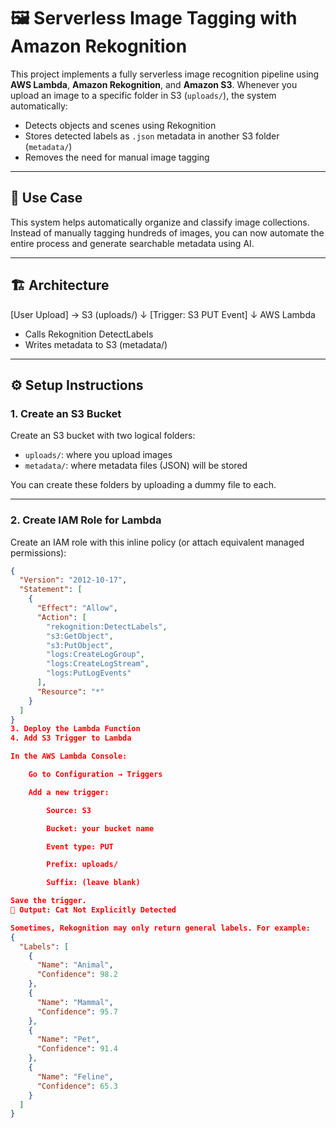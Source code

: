 # 🖼️ Serverless Image Tagging with Amazon Rekognition

This project implements a fully serverless image recognition pipeline using **AWS Lambda**, **Amazon Rekognition**, and **Amazon S3**. Whenever you upload an image to a specific folder in S3 (`uploads/`), the system automatically:

- Detects objects and scenes using Rekognition
- Stores detected labels as `.json` metadata in another S3 folder (`metadata/`)
- Removes the need for manual image tagging

---

## 📌 Use Case

This system helps automatically organize and classify image collections. Instead of manually tagging hundreds of images, you can now automate the entire process and generate searchable metadata using AI.

---

## 🏗️ Architecture

[User Upload] → S3 (uploads/)
↓
[Trigger: S3 PUT Event]
↓
AWS Lambda
- Calls Rekognition DetectLabels
- Writes metadata to S3 (metadata/)
  
---

## ⚙️ Setup Instructions

### 1. Create an S3 Bucket

Create an S3 bucket with two logical folders:

- `uploads/`: where you upload images
- `metadata/`: where metadata files (JSON) will be stored

You can create these folders by uploading a dummy file to each.

---

### 2. Create IAM Role for Lambda

Create an IAM role with this inline policy (or attach equivalent managed permissions):

```json
{
  "Version": "2012-10-17",
  "Statement": [
    {
      "Effect": "Allow",
      "Action": [
        "rekognition:DetectLabels",
        "s3:GetObject",
        "s3:PutObject",
        "logs:CreateLogGroup",
        "logs:CreateLogStream",
        "logs:PutLogEvents"
      ],
      "Resource": "*"
    }
  ]
}
3. Deploy the Lambda Function
4. Add S3 Trigger to Lambda

In the AWS Lambda Console:

    Go to Configuration → Triggers

    Add a new trigger:

        Source: S3

        Bucket: your bucket name

        Event type: PUT

        Prefix: uploads/

        Suffix: (leave blank)

Save the trigger.
🐾 Output: Cat Not Explicitly Detected

Sometimes, Rekognition may only return general labels. For example:
{
  "Labels": [
    {
      "Name": "Animal",
      "Confidence": 98.2
    },
    {
      "Name": "Mammal",
      "Confidence": 95.7
    },
    {
      "Name": "Pet",
      "Confidence": 91.4
    },
    {
      "Name": "Feline",
      "Confidence": 65.3
    }
  ]
}


